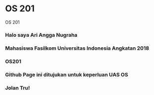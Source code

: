 # OS 201
OS 201
  
### Halo saya Ari Angga Nugraha
### Mahasiswa Fasilkom Universitas Indonesia Angkatan 2018
### OS201
### Github Page ini ditujukan untuk keperluan UAS OS
### Jolan Tru!
